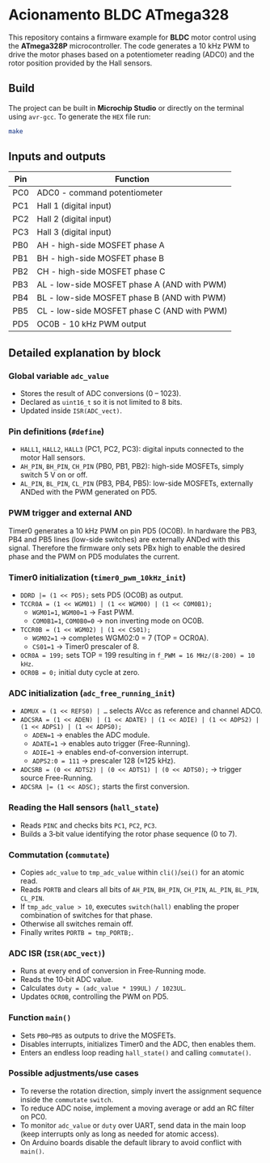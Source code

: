 # Acionamento BLDC ATmega328

This repository contains a firmware example for **BLDC** motor control using the **ATmega328P** microcontroller. The code generates a 10 kHz PWM to drive the motor phases based on a potentiometer reading (ADC0) and the rotor position provided by the Hall sensors.

## Build

The project can be built in **Microchip Studio** or directly on the terminal using `avr-gcc`. To generate the `HEX` file run:

```sh
make
```

## Inputs and outputs

| Pin | Function |
|------|--------------------------------------------------------------|
| PC0  | ADC0 - command potentiometer |
| PC1  | Hall 1 (digital input) |
| PC2  | Hall 2 (digital input) |
| PC3  | Hall 3 (digital input) |
| PB0  | AH - high-side MOSFET phase A |
| PB1  | BH - high-side MOSFET phase B |
| PB2  | CH - high-side MOSFET phase C |
| PB3  | AL - low-side MOSFET phase A (AND with PWM) |
| PB4  | BL - low-side MOSFET phase B (AND with PWM) |
| PB5  | CL - low-side MOSFET phase C (AND with PWM) |
| PD5  | OC0B - 10 kHz PWM output |

## Detailed explanation by block

### Global variable `adc_value`
- Stores the result of ADC conversions (0 – 1023).
- Declared as `uint16_t` so it is not limited to 8 bits.
- Updated inside `ISR(ADC_vect)`.

### Pin definitions (`#define`)
- `HALL1`, `HALL2`, `HALL3` (PC1, PC2, PC3): digital inputs connected to the motor Hall sensors.
- `AH_PIN`, `BH_PIN`, `CH_PIN` (PB0, PB1, PB2): high-side MOSFETs, simply switch 5 V on or off.
- `AL_PIN`, `BL_PIN`, `CL_PIN` (PB3, PB4, PB5): low-side MOSFETs, externally ANDed with the PWM generated on PD5.

### PWM trigger and external AND
Timer0 generates a 10 kHz PWM on pin PD5 (OC0B). In hardware the PB3, PB4 and PB5 lines (low-side switches) are externally ANDed with this signal. Therefore the firmware only sets PBx high to enable the desired phase and the PWM on PD5 modulates the current.

### Timer0 initialization (`timer0_pwm_10kHz_init`)
- `DDRD |= (1 << PD5);` sets PD5 (OC0B) as output.
- `TCCR0A = (1 << WGM01) | (1 << WGM00) | (1 << COM0B1);`
  - `WGM01=1`, `WGM00=1` → Fast PWM.
  - `COM0B1=1`, `COM0B0=0` → non inverting mode on OC0B.
- `TCCR0B = (1 << WGM02) | (1 << CS01);`
  - `WGM02=1` → completes WGM02:0 = 7 (TOP = OCR0A).
  - `CS01=1` → Timer0 prescaler of 8.
- `OCR0A = 199;` sets TOP = 199 resulting in `f_PWM = 16 MHz/(8·200) = 10 kHz`.
- `OCR0B = 0;` initial duty cycle at zero.

### ADC initialization (`adc_free_running_init`)
- `ADMUX = (1 << REFS0) | …` selects AVcc as reference and channel ADC0.
- `ADCSRA = (1 << ADEN) | (1 << ADATE) | (1 << ADIE) | (1 << ADPS2) | (1 << ADPS1) | (1 << ADPS0);`
  - `ADEN=1` → enables the ADC module.
  - `ADATE=1` → enables auto trigger (Free-Running).
  - `ADIE=1` → enables end-of-conversion interrupt.
  - `ADPS2:0 = 111` → prescaler 128 (≈125 kHz).
- `ADCSRB = (0 << ADTS2) | (0 << ADTS1) | (0 << ADTS0);` → trigger source Free-Running.
- `ADCSRA |= (1 << ADSC);` starts the first conversion.

### Reading the Hall sensors (`hall_state`)
- Reads `PINC` and checks bits `PC1`, `PC2`, `PC3`.
- Builds a 3‑bit value identifying the rotor phase sequence (0 to 7).

### Commutation (`commutate`)
- Copies `adc_value` to `tmp_adc_value` within `cli()`/`sei()` for an atomic read.
- Reads `PORTB` and clears all bits of `AH_PIN`, `BH_PIN`, `CH_PIN`, `AL_PIN`, `BL_PIN`, `CL_PIN`.
- If `tmp_adc_value > 10`, executes `switch(hall)` enabling the proper combination of switches for that phase.
- Otherwise all switches remain off.
- Finally writes `PORTB = tmp_PORTB;`.

### ADC ISR (`ISR(ADC_vect)`)
- Runs at every end of conversion in Free‑Running mode.
- Reads the 10‑bit ADC value.
- Calculates `duty = (adc_value * 199UL) / 1023UL`.
- Updates `OCR0B`, controlling the PWM on PD5.

### Function `main()`
- Sets `PB0`–`PB5` as outputs to drive the MOSFETs.
- Disables interrupts, initializes Timer0 and the ADC, then enables them.
- Enters an endless loop reading `hall_state()` and calling `commutate()`.

### Possible adjustments/use cases
- To reverse the rotation direction, simply invert the assignment sequence inside the `commutate` `switch`.
- To reduce ADC noise, implement a moving average or add an RC filter on PC0.
- To monitor `adc_value` or `duty` over UART, send data in the main loop (keep interrupts only as long as needed for atomic access).
- On Arduino boards disable the default library to avoid conflict with `main()`.

